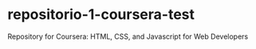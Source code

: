 # repositorio-1-coursera-test
Repository for Coursera: HTML, CSS, and Javascript for Web Developers 
